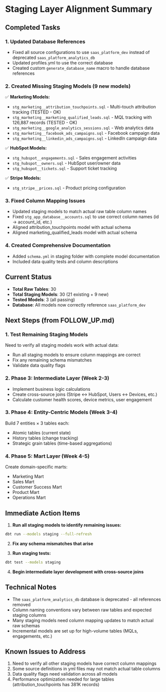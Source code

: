 # Staging Layer Alignment Summary

## Completed Tasks

### 1. Updated Database References
- Fixed all source configurations to use `saas_platform_dev` instead of deprecated `saas_platform_analytics_db`
- Updated profiles.yml to use the correct database
- Created custom `generate_database_name` macro to handle database references

### 2. Created Missing Staging Models (9 new models)
✅ **Marketing Models:**
- `stg_marketing__attribution_touchpoints.sql` - Multi-touch attribution tracking (TESTED - OK)
- `stg_marketing__marketing_qualified_leads.sql` - MQL tracking with 126,887 records (TESTED - OK)
- `stg_marketing__google_analytics_sessions.sql` - Web analytics data
- `stg_marketing__facebook_ads_campaigns.sql` - Facebook campaign data
- `stg_marketing__linkedin_ads_campaigns.sql` - LinkedIn campaign data

✅ **HubSpot Models:**
- `stg_hubspot__engagements.sql` - Sales engagement activities
- `stg_hubspot__owners.sql` - HubSpot user/owner data
- `stg_hubspot__tickets.sql` - Support ticket tracking

✅ **Stripe Models:**
- `stg_stripe__prices.sql` - Product pricing configuration

### 3. Fixed Column Mapping Issues
- Updated staging models to match actual raw table column names
- Fixed `stg_app_database__accounts.sql` to use correct column names (id → account_id, etc.)
- Aligned attribution_touchpoints model with actual schema
- Aligned marketing_qualified_leads model with actual schema

### 4. Created Comprehensive Documentation
- Added `schema.yml` in staging folder with complete model documentation
- Included data quality tests and column descriptions

## Current Status
- **Total Raw Tables**: 30
- **Total Staging Models**: 30 (21 existing + 9 new)
- **Tested Models**: 3 (all passing)
- **Database**: All models now correctly reference `saas_platform_dev`

## Next Steps (from FOLLOW_UP.md)

### 1. Test Remaining Staging Models
Need to verify all staging models work with actual data:
- Run all staging models to ensure column mappings are correct
- Fix any remaining schema mismatches
- Validate data quality flags

### 2. Phase 3: Intermediate Layer (Week 2-3)
- Implement business logic calculations
- Create cross-source joins (Stripe ↔ HubSpot, Users ↔ Devices, etc.)
- Calculate customer health scores, device metrics, user engagement

### 3. Phase 4: Entity-Centric Models (Week 3-4)
Build 7 entities × 3 tables each:
- Atomic tables (current state)
- History tables (change tracking)
- Strategic grain tables (time-based aggregations)

### 4. Phase 5: Mart Layer (Week 4-5)
Create domain-specific marts:
- Marketing Mart
- Sales Mart
- Customer Success Mart
- Product Mart
- Operations Mart

## Immediate Action Items

1. **Run all staging models to identify remaining issues:**
```bash
dbt run --models staging --full-refresh
```

2. **Fix any schema mismatches that arise**

3. **Run staging tests:**
```bash
dbt test --models staging
```

4. **Begin intermediate layer development with cross-source joins**

## Technical Notes

- The `saas_platform_analytics_db` database is deprecated - all references removed
- Column naming conventions vary between raw tables and expected staging columns
- Many staging models need column mapping updates to match actual raw schemas
- Incremental models are set up for high-volume tables (MQLs, engagements, etc.)

## Known Issues to Address

1. Need to verify all other staging models have correct column mappings
2. Some source definitions in yml files may not match actual table columns
3. Data quality flags need validation across all models
4. Performance optimization needed for large tables (attribution_touchpoints has 381K records)
